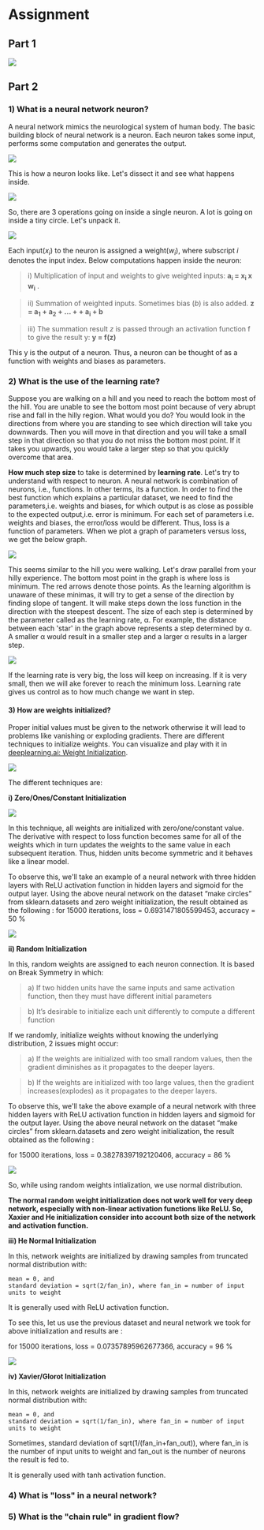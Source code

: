 # Assignment

## Part 1

![](https://raw.githubusercontent.com/garima-mahato/END2/main/Session1-Background_And_Very_Basics/assets/assignment_part1.PNG)

## Part 2

### 1) What is a neural network neuron?

A neural network mimics the neurological system of human body. The basic building block of neural network is a neuron. Each neuron takes some input, performs some computation and generates the output. 

![](https://raw.githubusercontent.com/garima-mahato/END2/main/Session1-Background_And_Very_Basics/assets/neuron3.jpg)

This is how a neuron looks like. Let's dissect it and see what happens inside.

![](https://raw.githubusercontent.com/garima-mahato/END2/main/Session1-Background_And_Very_Basics/assets/neuron4.png)

So, there are 3 operations going on inside a single neuron. A lot is going on inside a tiny circle. Let's unpack it.

![](https://raw.githubusercontent.com/garima-mahato/END2/main/Session1-Background_And_Very_Basics/assets/neuron2.PNG)

Each input(*x<sub>i</sub>*) to the neuron is assigned a weight(*w<sub>i</sub>*), where subscript *i* denotes the input index. Below computations happen inside the neuron:

> i) Multiplication of input and weights to give weighted inputs: **a<sub>i</sub> = x<sub>i</sub> x w<sub>i</sub>** . 

> ii) Summation of weighted inputs. Sometimes bias (*b*) is also added. **z = a<sub>1</sub> + a<sub>2</sub> + ... + + a<sub>i</sub> + b** 

> iii) The summation result *z* is passed through an activation function f to give the result y: **y = f(z)**

This y is the output of a neuron. Thus, a neuron can be thought of as a function with weights and biases as parameters.


### 2) What is the use of the learning rate?

Suppose you are walking on a hill and you need to reach the bottom most of the hill. You are unable to see the bottom most point because of very abrupt rise and fall in the hilly region. What would you do? You would look in the directions from where you are standing to see which direction will take you downwards. Then you will move in that direction and you will take a small step in that direction so that you do not miss the bottom most point. If it takes you upwards, you would take a larger step so that you quickly overcome that area.

**How much step size** to take is determined by **learning rate**. Let's try to understand with respect to neuron. A neural network is combination of neurons, i.e., functions. In other terms, its a function. In order to find the best function which explains a particular dataset, we need to find the parameters,i.e. weights and biases, for which output is as close as possible to the expected output,i.e. error is minimum. For each set of parameters i.e. weights and biases, the error/loss would be different. Thus, loss is a function of parameters. When we plot a graph of parameters versus loss, we get the below graph.

![](https://raw.githubusercontent.com/garima-mahato/END2/main/Session1-Background_And_Very_Basics/assets/lr2.png)

This seems similar to the hill you were walking. Let's draw parallel from your hilly experience. The bottom most point in the graph is where loss is minimum. The red arrows denote those points. As the learning algorithm is unaware of these minimas, it will try to get a sense of the direction by finding slope of tangent. It will make steps down the loss function in the direction with the steepest descent. The size of each step is determined by the parameter called as the learning rate, α. For example, the distance between each 'star' in the graph above represents a step determined by α. A smaller α would result in a smaller step and a larger α results in a larger step. 

![](https://raw.githubusercontent.com/garima-mahato/END2/main/Session1-Background_And_Very_Basics/assets/lr1.jpg)

If the learning rate is very big, the loss will keep on increasing. If it is very small, then we will ake forever to reach the minimum loss. Learning rate gives us control as to how much change we want in step.

#### 3) How are weights initialized?

Proper initial values must be given to the network otherwise it will lead to problems like vanishing or exploding gradients. There are different techniques to initialize weights. You can visualize and play with it in [deeplearning.ai: Weight Initialization](https://www.deeplearning.ai/ai-notes/initialization/). 

![](https://raw.githubusercontent.com/garima-mahato/END2/main/Session1-Background_And_Very_Basics/assets/wi1.gif)

The different techniques are:

**i) Zero/Ones/Constant Initialization**

![](https://raw.githubusercontent.com/garima-mahato/END2/main/Session1-Background_And_Very_Basics/assets/wi2.png)

In this technique, all weights are initialized with zero/one/constant value. The derivative with respect to loss function becomes same for all of the weights which in turn updates the weights to the same value in each subsequent iteration. Thus, hidden units become symmetric and it behaves like a linear model.

To observe this, we'll take an example of a neural network with three hidden layers with ReLU activation function in hidden layers and sigmoid for the output layer.
Using the above neural network on the dataset “make circles” from sklearn.datasets and zero weight initialization, the result obtained as the following :
for 15000 iterations, loss = 0.6931471805599453, accuracy = 50 %

![](https://raw.githubusercontent.com/garima-mahato/END2/main/Session1-Background_And_Very_Basics/assets/wi3.png)

**ii) Random Initialization**

In this, random weights are assigned to each neuron connection. It is based on Break Symmetry in which:

> a) If two hidden units have the same inputs and same activation function, then they must have different initial parameters

> b) It’s desirable to initialize each unit differently to compute a different function

If we randomly, initialize weights without knowing the underlying distribution, 2 issues might occur:

> a) If the weights are initialized with too small random values, then the gradient diminishes as it propagates to the deeper layers.

> b) If the weights are initialized with too large values, then the gradient increases(explodes) as it propagates to the deeper layers.

To observe this, we'll take the above example of a neural network with three hidden layers with ReLU activation function in hidden layers and sigmoid for the output layer.
Using the above neural network on the dataset “make circles” from sklearn.datasets and zero weight initialization, the result obtained as the following :

for 15000 iterations, loss = 0.38278397192120406, accuracy = 86 %

![](https://raw.githubusercontent.com/garima-mahato/END2/main/Session1-Background_And_Very_Basics/assets/wi4.png)

So, while using random weights intialization, we use normal distribution.

**The normal random weight initialization does not work well for very deep network, especially with non-linear activation functions like ReLU. So, Xaxier and He initialization consider into account both size of the network and activation function.**

**iii) He Normal Initialization**

In this, network weights are initialized by drawing samples from truncated normal distribution with:
```
mean = 0, and 
standard deviation = sqrt(2/fan_in), where fan_in = number of input units to weight
```

It is generally used with ReLU activation function.

To see this, let us use the previous dataset and neural network we took for above initialization and results are :

for 15000 iterations, loss = 0.07357895962677366, accuracy = 96 %

![](https://raw.githubusercontent.com/garima-mahato/END2/main/Session1-Background_And_Very_Basics/assets/wi5.png)


**iv) Xavier/Glorot Initialization**

In this, network weights are initialized by drawing samples from truncated normal distribution with:
```
mean = 0, and 
standard deviation = sqrt(1/fan_in), where fan_in = number of input units to weight
```

Sometimes, standard deviation of sqrt(1/(fan_in+fan_out)), where fan_in is the number of input units to weight and fan_out is the number of neurons the result is fed to.

It is generally used with tanh activation function.


### 4) What is "loss" in a neural network?

### 5) What is the "chain rule" in gradient flow?

